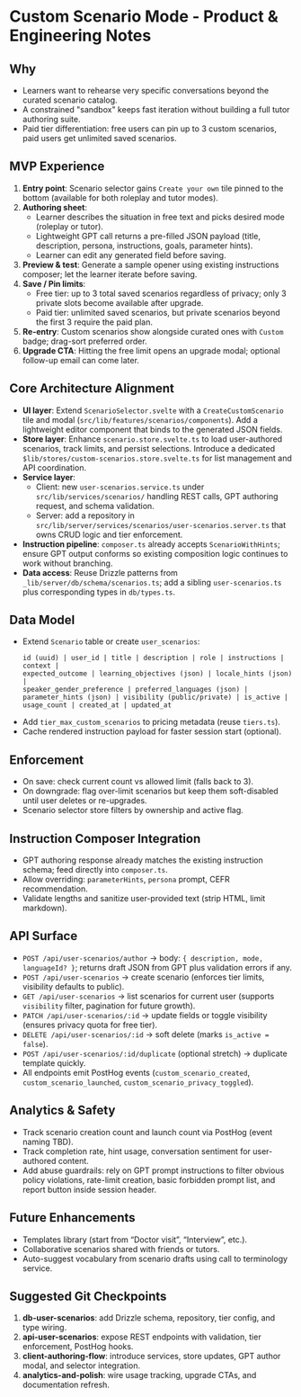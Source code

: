 # Custom Scenario Mode - Product & Engineering Notes

## Why
- Learners want to rehearse very specific conversations beyond the curated scenario catalog.
- A constrained "sandbox" keeps fast iteration without building a full tutor authoring suite.
- Paid tier differentiation: free users can pin up to 3 custom scenarios, paid users get unlimited saved scenarios.

## MVP Experience
1. **Entry point**: Scenario selector gains `Create your own` tile pinned to the bottom (available for both roleplay and tutor modes).
2. **Authoring sheet**:
   - Learner describes the situation in free text and picks desired mode (roleplay or tutor).
   - Lightweight GPT call returns a pre-filled JSON payload (title, description, persona, instructions, goals, parameter hints).
   - Learner can edit any generated field before saving.
3. **Preview & test**: Generate a sample opener using existing instructions composer; let the learner iterate before saving.
4. **Save / Pin limits**:
   - Free tier: up to 3 total saved scenarios regardless of privacy; only 3 private slots become available after upgrade.
   - Paid tier: unlimited saved scenarios, but private scenarios beyond the first 3 require the paid plan.
5. **Re-entry**: Custom scenarios show alongside curated ones with `Custom` badge; drag-sort preferred order.
6. **Upgrade CTA**: Hitting the free limit opens an upgrade modal; optional follow-up email can come later.

## Core Architecture Alignment
- **UI layer**: Extend `ScenarioSelector.svelte` with a `CreateCustomScenario` tile and modal (`src/lib/features/scenarios/components`). Add a lightweight editor component that binds to the generated JSON fields.
- **Store layer**: Enhance `scenario.store.svelte.ts` to load user-authored scenarios, track limits, and persist selections. Introduce a dedicated `$lib/stores/custom-scenarios.store.svelte.ts` for list management and API coordination.
- **Service layer**:
  - Client: new `user-scenarios.service.ts` under `src/lib/services/scenarios/` handling REST calls, GPT authoring request, and schema validation.
  - Server: add a repository in `src/lib/server/services/scenarios/user-scenarios.server.ts` that owns CRUD logic and tier enforcement.
- **Instruction pipeline**: `composer.ts` already accepts `ScenarioWithHints`; ensure GPT output conforms so existing composition logic continues to work without branching.
- **Data access**: Reuse Drizzle patterns from `_lib/server/db/schema/scenarios.ts`; add a sibling `user-scenarios.ts` plus corresponding types in `db/types.ts`.

## Data Model
- Extend `Scenario` table or create `user_scenarios`:
  ```
  id (uuid) | user_id | title | description | role | instructions | context |
  expected_outcome | learning_objectives (json) | locale_hints (json) |
  speaker_gender_preference | preferred_languages (json) |
  parameter_hints (json) | visibility (public/private) | is_active |
  usage_count | created_at | updated_at
  ```
- Add `tier_max_custom_scenarios` to pricing metadata (reuse `tiers.ts`).
- Cache rendered instruction payload for faster session start (optional).

## Enforcement
- On save: check current count vs allowed limit (falls back to 3).
- On downgrade: flag over-limit scenarios but keep them soft-disabled until user deletes or re-upgrades.
- Scenario selector store filters by ownership and active flag.

## Instruction Composer Integration
- GPT authoring response already matches the existing instruction schema; feed directly into `composer.ts`.
- Allow overriding: `parameterHints`, `persona` prompt, CEFR recommendation.
- Validate lengths and sanitize user-provided text (strip HTML, limit markdown).

## API Surface
- `POST /api/user-scenarios/author` → body: `{ description, mode, languageId? }`; returns draft JSON from GPT plus validation errors if any.
- `POST /api/user-scenarios` → create scenario (enforces tier limits, visibility defaults to public).
- `GET /api/user-scenarios` → list scenarios for current user (supports `visibility` filter, pagination for future growth).
- `PATCH /api/user-scenarios/:id` → update fields or toggle visibility (ensures privacy quota for free tier).
- `DELETE /api/user-scenarios/:id` → soft delete (marks `is_active = false`).
- `POST /api/user-scenarios/:id/duplicate` (optional stretch) → duplicate template quickly.
- All endpoints emit PostHog events (`custom_scenario_created`, `custom_scenario_launched`, `custom_scenario_privacy_toggled`).

## Analytics & Safety
- Track scenario creation count and launch count via PostHog (event naming TBD).
- Track completion rate, hint usage, conversation sentiment for user-authored content.
- Add abuse guardrails: rely on GPT prompt instructions to filter obvious policy violations, rate-limit creation, basic forbidden prompt list, and report button inside session header.

## Future Enhancements
- Templates library (start from “Doctor visit”, “Interview”, etc.).
- Collaborative scenarios shared with friends or tutors.
- Auto-suggest vocabulary from scenario drafts using call to terminology service.

## Suggested Git Checkpoints
1. **db-user-scenarios**: add Drizzle schema, repository, tier config, and type wiring.
2. **api-user-scenarios**: expose REST endpoints with validation, tier enforcement, PostHog hooks.
3. **client-authoring-flow**: introduce services, store updates, GPT author modal, and selector integration.
4. **analytics-and-polish**: wire usage tracking, upgrade CTAs, and documentation refresh.
